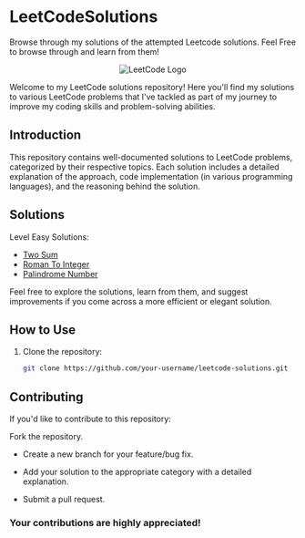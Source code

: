 # LeetCodeSolutions
Browse through my solutions of the attempted Leetcode solutions. Feel Free to browse through and learn from them!

<p align="center">
  <img src="https://leetcode.com/static/images/LeetCode_Sharing.png" alt="LeetCode Logo">
</p>

Welcome to my LeetCode solutions repository! Here you'll find my solutions to various LeetCode problems that I've tackled as part of my journey to improve my coding skills and problem-solving abilities.

## Introduction

This repository contains well-documented solutions to LeetCode problems, categorized by their respective topics. Each solution includes a detailed explanation of the approach, code implementation (in various programming languages), and the reasoning behind the solution.

## Solutions

Level Easy Solutions:

- [Two Sum](/level_Easy/TwoSum.java)
- [Roman To Integer](/level_Easy/RomanToInteger.java)
- [Palindrome Number](/level_Easy/PalindromeNumber.java)

Feel free to explore the solutions, learn from them, and suggest improvements if you come across a more efficient or elegant solution.

## How to Use

1. Clone the repository:
   ```sh
   git clone https://github.com/your-username/leetcode-solutions.git

## Contributing
If you'd like to contribute to this repository:

Fork the repository.

- Create a new branch for your feature/bug fix.

- Add your solution to the appropriate category with a detailed explanation.

- Submit a pull request.

### Your contributions are highly appreciated!
